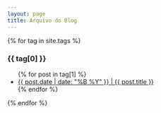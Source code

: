 ```yaml
---
layout: page
title: Arquivo do Blog
---
```


{% for tag in site.tags %}
  <h3>{{ tag[0] }}</h3>
  <ul>
    {% for post in tag[1] %}
      <li><a href="{{ post.url }}">{{ post.date | date: "%B %Y" }} | {{ post.title }}</a></li>
    {% endfor %}
  </ul>
{% endfor %}